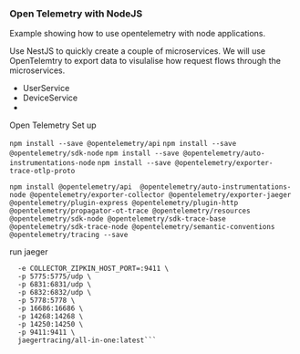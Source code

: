 ### Open Telemetry with NodeJS

Example showing how to use opentelemetry with node applications.

Use NestJS to quickly create a couple of microservices. We will use OpenTelemtry to export data to visulalise 
how request flows through the microservices. 

- UserService
- DeviceService
- 

Open Telemetry Set up

`npm install --save @opentelemetry/api`
`npm install --save @opentelemetry/sdk-node`
`npm install --save @opentelemetry/auto-instrumentations-node`
`npm install --save @opentelemetry/exporter-trace-otlp-proto`


```npm install @opentelemetry/api  @opentelemetry/auto-instrumentations-node @opentelemetry/exporter-collector @opentelemetry/exporter-jaeger @opentelemetry/plugin-express @opentelemetry/plugin-http @opentelemetry/propagator-ot-trace @opentelemetry/resources @opentelemetry/sdk-node @opentelemetry/sdk-trace-base @opentelemetry/sdk-trace-node @opentelemetry/semantic-conventions @opentelemetry/tracing --save```

run jaeger

```docker run -d --name jaeger \
  -e COLLECTOR_ZIPKIN_HOST_PORT=:9411 \
  -p 5775:5775/udp \
  -p 6831:6831/udp \
  -p 6832:6832/udp \
  -p 5778:5778 \
  -p 16686:16686 \
  -p 14268:14268 \
  -p 14250:14250 \
  -p 9411:9411 \
  jaegertracing/all-in-one:latest```
